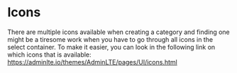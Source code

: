 # Icons

There are multiple icons available when creating a category and finding one might be a tiresome work when you have to go through all icons in the select container. To make it easier, you can look in the following link on which icons that is available: https://adminlte.io/themes/AdminLTE/pages/UI/icons.html